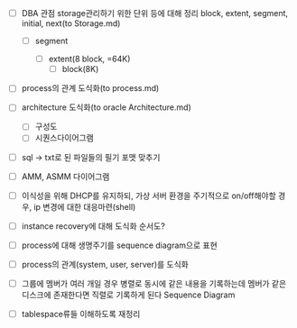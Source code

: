 - [ ] DBA 관점 storage관리하기 위한 단위 등에 대해 정리 block, extent, segment, initial, next(to Storage.md)
  - [ ] segment

    - [ ] extent(8 block, =64K)
      - [ ] block(8K)

- [ ] process의 관계 도식화(to process.md)
- [ ] architecture 도식화(to oracle Architecture.md)
  - [ ] 구성도
  - [ ] 시퀀스다이어그램
- [ ] sql -> txt로 된 파일들의 필기 포맷 맞추기
- [ ] AMM, ASMM 다이어그램
- [ ] 이식성을 위해 DHCP를 유지하되, 가상 서버 환경을 주기적으로 on/off해야할 경우, ip 변경에 대한 대응마련(shell)
- [ ] instance recovery에 대해 도식화 순서도?
- [ ] process에 대해 생명주기를 sequence diagram으로 표현
- [ ] process의 관계(system, user, server)를 도식화
- [ ] 그룹에 멤버가 여러 개일 경우 병렬로 동시에 같은 내용을 기록하는데 멤버가 같은 디스크에 존재한다면 직렬로 기록하게 된다 Sequence Diagram
- [ ] tablespace류들 이해하도록 재정리

